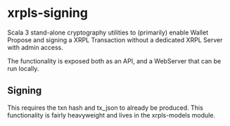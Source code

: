 
# xrpls-signing

Scala 3 stand-alone cryptography utilities to (primarily) enable Wallet Propose and
signing a XRPL Transaction without a dedicated XRPL Server with admin access.

The functionality is exposed both as an API, and a WebServer that can be run locally.


## Signing
This requires the txn hash and tx_json to already be produced. This functionality
is fairly heavyweight and lives in the xrpls-models module.
